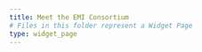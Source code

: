 ```yaml
---
title: Meet the EMI Consortium
# Files in this folder represent a Widget Page
type: widget_page
---
```


